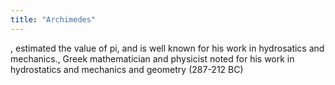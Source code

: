 ```yaml
---
title: "Archimedes"
---
```

, estimated the value of pi, and is well known for his work in hydrosatics and mechanics., Greek mathematician and physicist noted for his work in hydrostatics and mechanics and geometry (287-212 BC)

